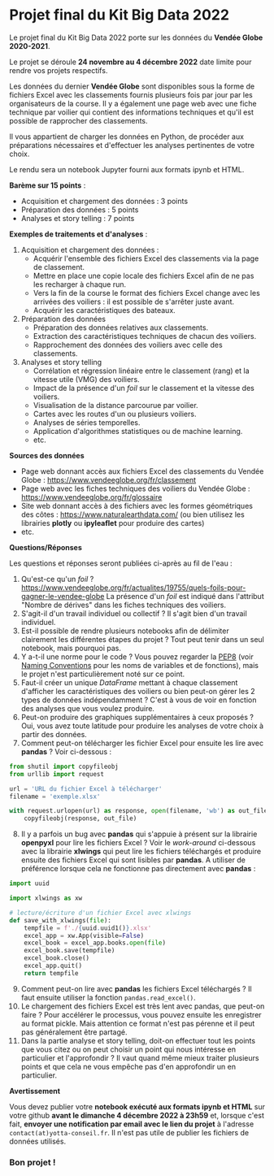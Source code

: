 # Projet final du Kit Big Data 2022
Le projet final du Kit Big Data 2022 porte sur les données du **Vendée Globe 2020-2021**.

Le projet se déroule **24 novembre au 4 décembre 2022** date limite pour rendre vos projets respectifs.

Les données du dernier **Vendée Globe** sont disponibles sous la forme de fichiers Excel avec les classements fournis plusieurs fois par jour par les organisateurs de la course. Il y a également une page web avec une fiche technique par voilier qui contient des informations techniques et qu'il est possible de rapprocher des classements.

Il vous appartient de charger les données en Python, de procéder aux préparations nécessaires et d'effectuer les analyses pertinentes de votre choix.

Le rendu sera un notebook Jupyter fourni aux formats ipynb et HTML.

**Barème sur 15 points** :

- Acquisition et chargement des données : 3 points
- Préparation des données : 5 points
- Analyses et story telling : 7 points

**Exemples de traitements et d'analyses** :

1. Acquisition et chargement des données :
   - Acquérir l'ensemble des fichiers Excel des classements via la page de classement.
   - Mettre en place une copie locale des fichiers Excel afin de ne pas les recharger à chaque run.
   - Vers la fin de la course le format des fichiers Excel change avec les arrivées des voiliers : il est possible de s'arrêter juste avant.
   - Acquérir les caractéristiques des bateaux.
2. Préparation des données
   - Préparation des données relatives aux classements.
   - Extraction des caractéristiques techniques de chacun des voiliers.
   - Rapprochement des données des voiliers avec celle des classements.
3. Analyses et story telling
   - Corrélation et régression linéaire entre le classement (rang) et la vitesse utile (VMG) des voiliers.
   - Impact de la présence d'un *foil* sur le classement et la vitesse des voiliers.
   - Visualisation de la distance parcourue par voilier.
   - Cartes avec les routes d'un ou plusieurs voiliers.
   - Analyses de séries temporelles.
   - Application d'algorithmes statistiques ou de machine learning.
   - etc.

**Sources des données**

- Page web donnant accès aux fichiers Excel des classements du Vendée Globe : https://www.vendeeglobe.org/fr/classement
- Page web avec les fiches techniques des voiliers du Vendée Globe : https://www.vendeeglobe.org/fr/glossaire
- Site web donnant accès à des fichiers avec les formes géométriques des côtes : https://www.naturalearthdata.com/ (ou bien utilisez les librairies **plotly** ou **ipyleaflet** pour produire des cartes)
- etc.

**Questions/Réponses**

Les questions et réponses seront publiées ci-après au fil de l'eau :

1. Qu'est-ce qu'un *foil* ? https://www.vendeeglobe.org/fr/actualites/19755/quels-foils-pour-gagner-le-vendee-globe La présence d'un *foil* est indiqué dans l'attribut "Nombre de dérives" dans les fiches techniques des voiliers.
2. S'agit-il d'un travail individuel ou collectif ? Il s'agit bien d'un travail individuel.
3. Est-il possible de rendre plusieurs notebooks afin de délimiter clairement les différentes étapes du projet ? Tout peut tenir dans un seul notebook, mais pourquoi pas.
4. Y a-t-il une norme pour le code ? Vous pouvez regarder la [PEP8](https://www.python.org/dev/peps/pep-0008/) (voir [Naming Conventions](https://www.python.org/dev/peps/pep-0008/#toc-entry-21) pour les noms de variables et de fonctions), mais le projet n'est particulièrement noté sur ce point.
5. Faut-il créer un unique *DataFrame* mettant à chaque classement d'afficher les caractéristiques des voiliers ou bien peut-on gérer les 2 types de données indépendamment ? C'est à vous de voir en fonction des analyses que vous voulez produire.
6. Peut-on produire des graphiques supplémentaires à ceux proposés ? Oui, vous avez toute latitude pour produire les analyses de votre choix à partir des données.
7. Comment peut-on télécharger les fichier Excel pour ensuite les lire avec **pandas** ? Voir ci-dessous :

```python
from shutil import copyfileobj
from urllib import request

url = 'URL du fichier Excel à télécharger'
filename = 'exemple.xlsx'

with request.urlopen(url) as response, open(filename, 'wb') as out_file:
    copyfileobj(response, out_file)
```
8. Il y a parfois un bug avec **pandas** qui s'appuie à présent sur la librairie **openpyxl** pour lire les fichiers Excel ? Voir le *work-around* ci-dessous avec la librairie **xlwings** qui peut lire les fichiers téléchargés et produire ensuite des fichiers Excel qui sont lisibles par **pandas**. A utiliser de préférence lorsque cela ne fonctionne pas directement avec **pandas** :
```python
import uuid

import xlwings as xw

# lecture/écriture d'un fichier Excel avec xlwings
def save_with_xlwings(file):
    tempfile = f'./{uuid.uuid1()}.xlsx'
    excel_app = xw.App(visible=False)
    excel_book = excel_app.books.open(file)
    excel_book.save(tempfile)
    excel_book.close()
    excel_app.quit()
    return tempfile
```
9. Comment peut-on lire avec **pandas** les fichiers Excel téléchargés ? Il faut ensuite utiliser la fonction `pandas.read_excel()`.
10. Le chargement des fichiers Excel est très lent avec pandas, que peut-on faire ? Pour accélérer le processus, vous pouvez ensuite les enregistrer au format pickle. Mais attention ce format n'est pas pérenne et il peut pas généralement être partagé.
11. Dans la partie analyse et story telling, doit-on effectuer tout les points que vous citez ou on peut choisir un point qui nous intéresse en particulier et l'approfondir ? Il vaut quand même mieux traiter plusieurs points et que cela ne vous empêche pas d'en approfondir un en particulier.

**Avertissement**

Vous devez publier votre **notebook exécuté aux formats ipynb et HTML** sur votre github **avant le dimanche 4 décembre 2022 à 23h59** et, lorsque c'est fait, **envoyer une notification par email avec le lien du projet** à l'adresse `contact(at)yotta-conseil.fr`. Il n'est pas utile de publier les fichiers de données utilisés.

### Bon projet !
